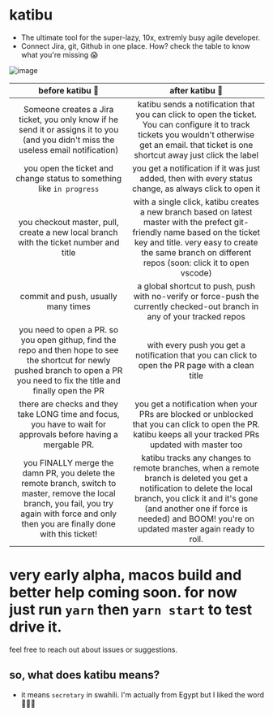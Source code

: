 # katibu
- The ultimate tool for the super-lazy, 10x, extremly busy agile developer.
- Connect Jira, git, Github in one place. How? check the table to know what you're missing 😱

![image](https://user-images.githubusercontent.com/939602/77268139-e0c61f80-6c9c-11ea-817d-4264e5564ae2.png)


| before katibu 🐢 | after katibu 🚀|
| :-----------: | :-----------: |
| Someone creates a Jira ticket, you only know if he send it or assigns it to you (and you didn't miss the useless email notification) | katibu sends a notification that you can click to open the ticket. You can configure it to track tickets you wouldn't otherwise get an email. that ticket is one shortcut away just click the label  |
| you open the ticket and change status to something like `in progress`  | you get a notification if it was just added, then with every status change, as always click to open it |
| you checkout master, pull, create a new local branch with the ticket number and title | with a single click, katibu creates a new branch based on latest master with the prefect git-friendly name based on the ticket key and title. very easy to create the same branch on different repos (soon: click it to open vscode) |
| commit and push, usually many times | a global shortcut to push, push with no-verify or force-push the currently checked-out branch in any of your tracked repos |
| you need to open a PR. so you open githup, find the repo and then hope to see the shortcut for newly pushed branch to open a PR you need to fix the title and finally open the PR | with every push you get a notification that you can click to open the PR page with a clean title |
| there are checks and they take LONG time and focus, you have to wait for approvals before having a mergable PR. | you get a notification when your PRs are blocked or unblocked that you can click to open the PR. katibu keeps all your tracked PRs updated with master too |
| you FINALLY merge the damn PR, you delete the remote branch, switch to master, remove the local branch, you fail, you try again with force and only then you are finally done with this ticket! | katibu tracks any changes to remote branches, when a remote branch is deleted you get a notification to delete the local branch, you click it and it's gone (and another one if force is needed) and BOOM! you're on updated master again ready to roll.|


# very early alpha, macos build and better help coming soon. for now just run `yarn` then `yarn start` to test drive it. 

feel free to reach out about issues or suggestions.

## so, what does katibu means?
- it means `secretary` in swahili. I'm actually from Egypt but I liked the word 🤷🏻‍♂️


